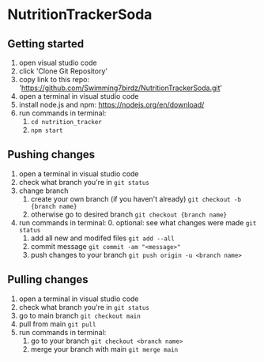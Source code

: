 # NutritionTrackerSoda

## Getting started
1. open visual studio code
2. click 'Clone Git Repository'
3. copy link to this repo: 'https://github.com/Swimming7birdz/NutritionTrackerSoda.git' 
4. open a terminal in visual studio code
5. install node.js and npm: https://nodejs.org/en/download/ 
6. run commands in terminal:
    1. `cd nutrition_tracker`
    2. `npm start`

## Pushing changes
1. open a terminal in visual studio code
2. check what branch you're in `git status`
3. change branch
    1. create your own branch (if you haven't already) `git checkout -b {branch name}`
    2. otherwise go to desired branch `git checkout {branch name}`
4. run commands in terminal:
    0. optional: see what changes were made `git status` 
    1. add all new and modifed files `git add --all` 
    2. commit message `git commit -am "<message>"` 
    3. push changes to your branch `git push origin -u <branch name>`

## Pulling changes
1. open a terminal in visual studio code
2. check what branch you're in `git status`
3. go to main branch `git checkout main`
4. pull from main `git pull`
5. run commands in terminal:
    1. go to your branch `git checkout <branch name>` 
    2. merge your branch with main `git merge main` 
